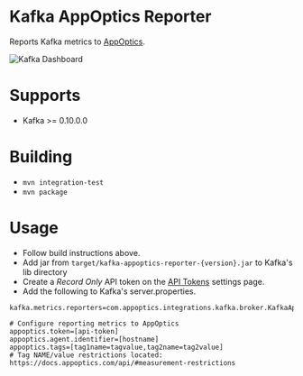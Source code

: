 # Kafka AppOptics Reporter

Reports Kafka metrics to [AppOptics](https://appoptics.com).

![Kafka Dashboard](https://github.com/appoptics/kafka-appoptics-reporter/blob/master/kafka_dashboard.png "Kafka Dashboard")

# Supports

* Kafka >= 0.10.0.0

# Building

* `mvn integration-test`
* `mvn package`

# Usage

* Follow build instructions above.
* Add jar from `target/kafka-appoptics-reporter-{version}.jar` to Kafka's lib directory
* Create a *Record Only* API token on the [API Tokens](https://my.appoptics.com/organization/tokens) settings page.
* Add the following to Kafka's server.properties.

```
kafka.metrics.reporters=com.appoptics.integrations.kafka.broker.KafkaAppopticsReporter

# Configure reporting metrics to AppOptics
appoptics.token=[api-token]
appoptics.agent.identifier=[hostname]
appoptics.tags=[tag1name=tagvalue,tag2name=tag2value]
# Tag NAME/value restrictions located: https://docs.appoptics.com/api/#measurement-restrictions
```

